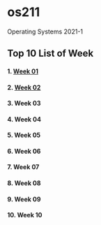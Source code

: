 # os211
Operating Systems 2021-1

## Top 10 List of Week

#### 1. [Week 01](https://mirsalsa.github.io/os211/W01/)
#### 2. [Week 02](https://mirsalsa.github.io/os211/W02/)
#### 3. Week 03
#### 4. Week 04
#### 5. Week 05
#### 6. Week 06
#### 7. Week 07
#### 8. Week 08
#### 9. Week 09
#### 10. Week 10
